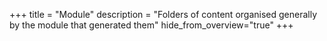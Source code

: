 +++
title = "Module"
description = "Folders of content organised generally by the module that generated them"
hide_from_overview="true"
+++
